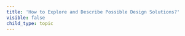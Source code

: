 ```yaml
---
title: 'How to Explore and Describe Possible Design Solutions?'
visible: false
child_type: topic
---
```

